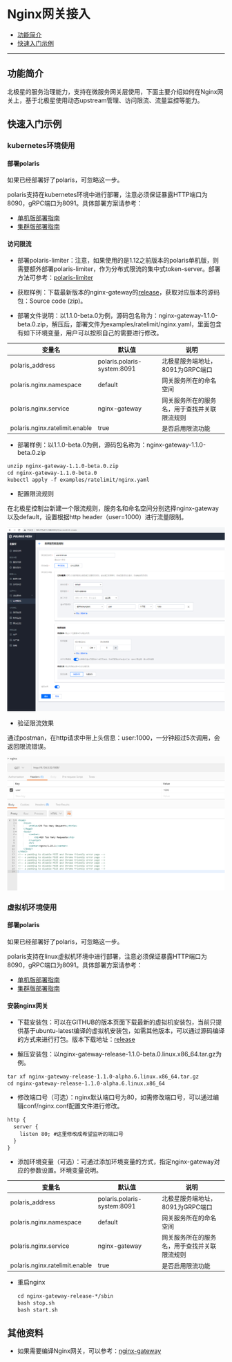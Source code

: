 # Nginx网关接入

* [功能简介](#功能简介)
* [快速入门示例](#快速入门示例)

---

## 功能简介

北极星的服务治理能力，支持在微服务网关层使用，下面主要介绍如何在Nginx网关上，基于北极星使用动态upstream管理、访问限流、流量监控等能力。

## 快速入门示例

### kubernetes环境使用

#### 部署polaris

如果已经部署好了polaris，可忽略这一步。

polaris支持在kubernetes环境中进行部署，注意必须保证暴露HTTP端口为8090，gRPC端口为8091。具体部署方案请参考：

- [单机版部署指南](https://polarismesh.cn/zh/doc/%E5%BF%AB%E9%80%9F%E5%85%A5%E9%97%A8/%E5%AE%89%E8%A3%85%E6%9C%8D%E5%8A%A1%E7%AB%AF/%E5%AE%89%E8%A3%85%E5%8D%95%E6%9C%BA%E7%89%88.html#kubernetes-%E5%AE%89%E8%A3%85)
- [集群版部署指南](https://polarismesh.cn/zh/doc/%E5%BF%AB%E9%80%9F%E5%85%A5%E9%97%A8/%E5%AE%89%E8%A3%85%E6%9C%8D%E5%8A%A1%E7%AB%AF/%E5%AE%89%E8%A3%85%E9%9B%86%E7%BE%A4%E7%89%88.html#%E9%83%A8%E7%BD%B2%E5%9C%A8kubernetes)

#### 访问限流

- 部署polaris-limiter：注意，如果使用的是1.12之前版本的polaris单机版，则需要额外部署polaris-limiter，作为分布式限流的集中式token-server。部署方法可参考：[polaris-limiter](https://github.com/polarismesh/polaris-limiter)

- 获取样例：下载最新版本的nginx-gateway的[release](https://github.com/polarismesh/nginx-gateway/releases)，获取对应版本的源码包：Source code (zip)。

- 部署文件说明：以1.1.0-beta.0为例，源码包名称为：nginx-gateway-1.1.0-beta.0.zip，解压后，部署文件为examples/ratelimit/nginx.yaml，里面包含有如下环境变量，用户可以按照自己的需要进行修改。

| 变量名                         | 默认值                      | 说明                                         |
| ------------------------------ | --------------------------- | -------------------------------------------- |
| polaris_address                | polaris.polaris-system:8091 | 北极星服务端地址，8091为GRPC端口             |
| polaris.nginx.namespace        | default                     | 网关服务所在的命名空间                       |
| polaris.nginx.service          | nginx-gateway               | 网关服务所在的服务名，用于查找并关联限流规则 |
| polaris.nginx.ratelimit.enable | true                        | 是否启用限流功能                             |

- 部署样例：以1.1.0-beta.0为例，源码包名称为：nginx-gateway-1.1.0-beta.0.zip

```
unzip nginx-gateway-1.1.0-beta.0.zip
cd nginx-gateway-1.1.0-beta.0
kubectl apply -f examples/ratelimit/nginx.yaml
```

- 配置限流规则

在北极星控制台新建一个限流规则，服务名和命名空间分别选择nginx-gateway以及default，设置根据http header（user=1000）进行流量限制。

![](图片/nginx接入/限流规则.png)

- 验证限流效果

通过postman，在http请求中带上头信息：user:1000，一分钟超过5次调用，会返回限流错误。

![](图片/nginx接入/限流效果.png)

### 虚拟机环境使用

#### 部署polaris

如果已经部署好了polaris，可忽略这一步。

polaris支持在linux虚拟机环境中进行部署，注意必须保证暴露HTTP端口为8090，gRPC端口为8091。具体部署方案请参考：

- [单机版部署指南](https://polarismesh.cn/zh/doc/%E5%BF%AB%E9%80%9F%E5%85%A5%E9%97%A8/%E5%AE%89%E8%A3%85%E6%9C%8D%E5%8A%A1%E7%AB%AF/%E5%AE%89%E8%A3%85%E5%8D%95%E6%9C%BA%E7%89%88.html#linux)
- [集群版部署指南](https://polarismesh.cn/zh/doc/%E5%BF%AB%E9%80%9F%E5%85%A5%E9%97%A8/%E5%AE%89%E8%A3%85%E6%9C%8D%E5%8A%A1%E7%AB%AF/%E5%AE%89%E8%A3%85%E9%9B%86%E7%BE%A4%E7%89%88.html#%E9%83%A8%E7%BD%B2%E5%9C%A8linux%E8%99%9A%E6%8B%9F%E6%9C%BA)

#### 安装nginx网关

- 下载安装包：可以在GITHUB的版本页面下载最新的虚拟机安装包，当前只提供基于ubuntu-latest编译的虚拟机安装包，如需其他版本，可以通过源码编译的方式来进行打包。版本下载地址：[release](https://github.com/polarismesh/nginx-gateway/releases)

- 解压安装包：以nginx-gateway-release-1.1.0-beta.0.linux.x86_64.tar.gz为例。

```
tar xf nginx-gateway-release-1.1.0-alpha.6.linux.x86_64.tar.gz
cd nginx-gateway-release-1.1.0-alpha.6.linux.x86_64
```

- 修改端口号（可选）：nginx默认端口号为80，如需修改端口号，可以通过编辑conf/nginx.conf配置文件进行修改。

```
http {
  server {
    listen 80; #这里修改成希望监听的端口号
  }
}  
```

- 添加环境变量（可选）：可通过添加环境变量的方式，指定nginx-gateway对应的参数设置。环境变量说明。

| 变量名                         | 默认值                      | 说明                                         |
| ------------------------------ | --------------------------- | -------------------------------------------- |
| polaris_address                | polaris.polaris-system:8091 | 北极星服务端地址，8091为GRPC端口             |
| polaris.nginx.namespace        | default                     | 网关服务所在的命名空间                       |
| polaris.nginx.service          | nginx-gateway               | 网关服务所在的服务名，用于查找并关联限流规则 |
| polaris.nginx.ratelimit.enable | true                        | 是否启用限流功能                             |

- 重启nginx

  ```
  cd nginx-gateway-release-*/sbin
  bash stop.sh
  bash start.sh
  ```

## 其他资料

- 如果需要编译Nginx网关，可以参考：[nginx-gateway](https://github.com/polarismesh/nginx-gateway)